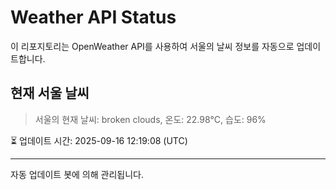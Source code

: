 
# Weather API Status

이 리포지토리는 OpenWeather API를 사용하여 서울의 날씨 정보를 자동으로 업데이트합니다.

## 현재 서울 날씨
> 서울의 현재 날씨: broken clouds, 온도: 22.98°C, 습도: 96%

⏳ 업데이트 시간: 2025-09-16 12:19:08 (UTC)

---
자동 업데이트 봇에 의해 관리됩니다.
